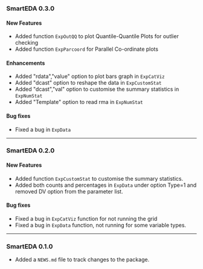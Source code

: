 ### SmartEDA 0.3.0
#### New Features
* Added function `ExpOutQQ` to plot Quantile-Quantile Plots for outlier checking
* Added function `ExpParcoord` for Parallel Co-ordinate plots

#### Enhancements
* Added "rdata","value" option to plot bars graph in `ExpCatViz`
* Added "dcast" option to reshape the data in `ExpCustomStat`
* Added "dcast","val" option to customise the summary statistics in `ExpNumStat`
* Added "Template" option to read rma in `ExpNumStat`

#### Bug fixes
* Fixed a bug in `ExpData`

---

### SmartEDA 0.2.0
#### New Features
* Added function `ExpCustomStat` to customise the summary statistics.
* Added both counts and percentages in `ExpData` under option Type=1 and removed DV option from the parameter list.

#### Bug fixes
* Fixed a bug in `ExpCatViz` function for not running the grid
* Fixed a bug in `ExpData` function, not running for some variable types. 

---

### SmartEDA 0.1.0

* Added a `NEWS.md` file to track changes to the package.



